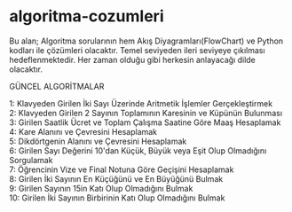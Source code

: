 # algoritma-cozumleri
Bu alan; Algoritma sorularının hem Akış Diyagramları(FlowChart) ve Python kodları ile çözümleri olacaktır. Temel seviyeden ileri seviyeye çıkılması hedeflenmektedir. Her zaman olduğu gibi herkesin anlayacağı dilde olacaktır. 

GÜNCEL ALGORİTMALAR

1: Klavyeden Girilen İki Sayı Üzerinde Aritmetik İşlemler Gerçekleştirmek<br>
2: Klavyeden Girilen 2 Sayının Toplamının Karesinin ve Küpünün Bulunması<br>
3: Girilen Saatlik Ücret ve Toplam Çalışma Saatine Göre Maaş Hesaplamak<br>
4: Kare Alanını ve Çevresini Hesaplamak<br>
5: Dikdörtgenin Alanını ve Çevresini Hesaplamak<br>
6: Girilen Sayı Değerini 10'dan Küçük, Büyük veya Eşit Olup Olmadığını Sorgulamak<br>
7: Öğrencinin Vize ve Final Notuna Göre Geçişini Hesaplamak<br>
8: Girilen İki Sayının En Küçüğünü ve En Büyüğünü Bulmak<br>
9: Girilen Sayının 15in Katı Olup Olmadığını Bulmak<br>
10: Girilen İki Sayının Birbirinin Katı Olup Olmadığını Bulmak<br>
